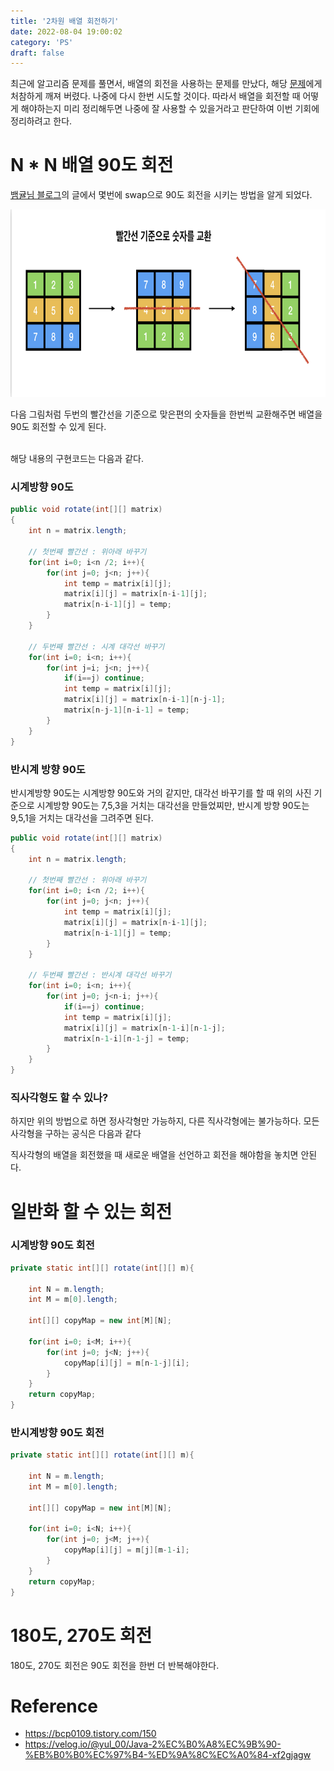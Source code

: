 ```yaml
---
title: '2차원 배열 회전하기'
date: 2022-08-04 19:00:02
category: 'PS'
draft: false
---
```


최근에 알고리즘 문제를 풀면서, 배열의 회전을 사용하는 문제를 만났다, 해당 [문제](https://www.acmicpc.net/problem/21609)에게 처참하게 깨져 버렸다. 나중에 다시 한번 시도할 것이다. 따라서 배열을 회전할 때 어떻게 해야하는지 미리 정리해두면 나중에 잘 사용할 수 있을거라고 판단하여 이번 기회에 정리하려고 한다.

# N \* N 배열 90도 회전

[뱀귤님 블로그](https://bcp0109.tistory.com/150)의 글에서 몇번에 swap으로 90도 회전을 시키는 방법을 알게 되었다.

<p align="center"><img src="1.png" height="300px" width="600px"></p>
다음 그림처럼 두번의 빨간선을 기준으로 맞은편의 숫자들을 한번씩 교환해주면 배열을 90도 회전할 수 있게 된다.

<br>해당 내용의 구현코드는 다음과 같다.

### 시계방향 90도

```java
public void rotate(int[][] matrix)
{
    int n = matrix.length;

    // 첫번째 빨간선 : 위아래 바꾸기
    for(int i=0; i<n /2; i++){
        for(int j=0; j<n; j++){
            int temp = matrix[i][j];
            matrix[i][j] = matrix[n-i-1][j];
            matrix[n-i-1][j] = temp;
        }
    }

    // 두번째 빨간선 : 시계 대각선 바꾸기
    for(int i=0; i<n; i++){
        for(int j=i; j<n; j++){
            if(i==j) continue;
            int temp = matrix[i][j];
            matrix[i][j] = matrix[n-i-1][n-j-1];
            matrix[n-j-1][n-i-1] = temp;
        }
    }
}
```

### 반시계 방향 90도

반시계방향 90도는 시계방향 90도와 거의 같지만, 대각선 바꾸기를 할 때 위의 사진 기준으로 시계방향 90도는 7,5,3을 거치는 대각선을 만들었찌만, 반시계 방향 90도는 9,5,1을 거치는 대각선을 그려주면 된다.

```java
public void rotate(int[][] matrix)
{
    int n = matrix.length;

    // 첫번째 빨간선 : 위아래 바꾸기
    for(int i=0; i<n /2; i++){
        for(int j=0; j<n; j++){
            int temp = matrix[i][j];
            matrix[i][j] = matrix[n-i-1][j];
            matrix[n-i-1][j] = temp;
        }
    }

    // 두번째 빨간선 : 반시계 대각선 바꾸기
    for(int i=0; i<n; i++){
        for(int j=0; j<n-i; j++){
            if(i==j) continue;
            int temp = matrix[i][j];
            matrix[i][j] = matrix[n-1-i][n-1-j];
            matrix[n-1-i][n-1-j] = temp;
        }
    }
}
```

### 직사각형도 할 수 있나?

하지만 위의 방법으로 하면 정사각형만 가능하지, 다른 직사각형에는 불가능하다. 모든 사각형을 구하는 공식은 다음과 같다

직사각형의 배열을 회전했을 때 새로운 배열을 선언하고 회전을 해야함을 놓치면 안된다.

# 일반화 할 수 있는 회전

### 시계방향 90도 회전

```java
private static int[][] rotate(int[][] m){

    int N = m.length;
    int M = m[0].length;

    int[][] copyMap = new int[M][N];

    for(int i=0; i<M; i++){
        for(int j=0; j<N; j++){
            copyMap[i][j] = m[n-1-j][i];
        }
    }
    return copyMap;
}
```

### 반시계방향 90도 회전

```java
private static int[][] rotate(int[][] m){

    int N = m.length;
    int M = m[0].length;

    int[][] copyMap = new int[M][N];

    for(int i=0; i<N; i++){
        for(int j=0; j<M; j++){
            copyMap[i][j] = m[j][m-1-i];
        }
    }
    return copyMap;
}
```

# 180도, 270도 회전

180도, 270도 회전은 90도 회전을 한번 더 반복해야한다.

# Reference

- https://bcp0109.tistory.com/150
- https://velog.io/@yul_00/Java-2%EC%B0%A8%EC%9B%90-%EB%B0%B0%EC%97%B4-%ED%9A%8C%EC%A0%84-xf2gjagw
